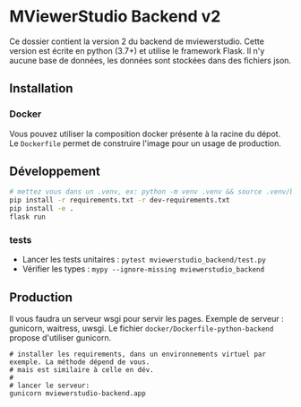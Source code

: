 # MViewerStudio Backend v2

Ce dossier contient la version 2 du backend de mviewerstudio. Cette version est
écrite en python (3.7+) et utilise le framework Flask. Il n'y aucune base de
données, les données sont stockées dans des fichiers json.

## Installation

### Docker

Vous pouvez utiliser la composition docker présente à la racine du dépot. Le
`Dockerfile` permet de construire l'image pour un usage de production.


## Développement

```bash
# mettez vous dans un .venv, ex: python -m venv .venv && source .venv/bin/activate, ou via pew ou pyenv, par exemple:
pip install -r requirements.txt -r dev-requirements.txt
pip install -e .
flask run
```

### tests

* Lancer les tests unitaires : `pytest mviewerstudio_backend/test.py`
* Vérifier les types : `mypy --ignore-missing mviewerstudio_backend`


## Production

Il vous faudra un serveur wsgi pour servir les pages. Exemple de serveur : gunicorn, waitress,
uwsgi. Le fichier `docker/Dockerfile-python-backend` propose d'utiliser gunicorn.

```
# installer les requirements, dans un environnements virtuel par exemple. La méthode dépend de vous.
# mais est similaire à celle en dév.
#
# lancer le serveur:
gunicorn mviewerstudio-backend.app
```
